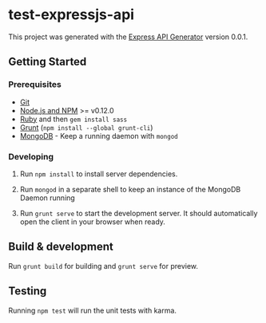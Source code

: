 # test-expressjs-api

This project was generated with the [Express API Generator](https://github.com/ioneyed/generator-expressjs-api) version 0.0.1.

## Getting Started

### Prerequisites

- [Git](https://git-scm.com/)
- [Node.js and NPM](nodejs.org) >= v0.12.0
- [Ruby](https://www.ruby-lang.org) and then `gem install sass`
- [Grunt](http://gruntjs.com/) (`npm install --global grunt-cli`)
- [MongoDB](https://www.mongodb.org/) - Keep a running daemon with `mongod`

### Developing

1. Run `npm install` to install server dependencies.

2. Run `mongod` in a separate shell to keep an instance of the MongoDB Daemon running

3. Run `grunt serve` to start the development server. It should automatically open the client in your browser when ready.

## Build & development

Run `grunt build` for building and `grunt serve` for preview.

## Testing

Running `npm test` will run the unit tests with karma.
